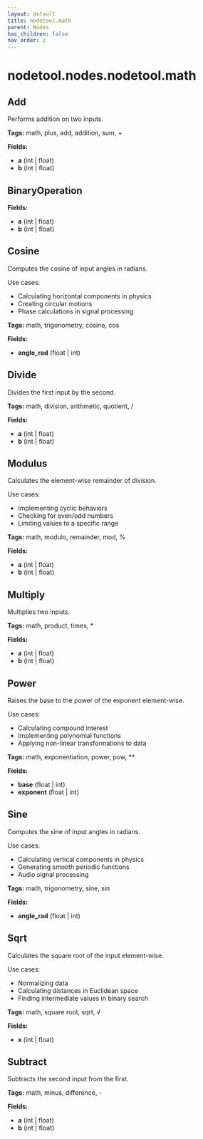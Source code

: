 ```yaml
---
layout: default
title: nodetool.math
parent: Nodes
has_children: false
nav_order: 2
---
```


# nodetool.nodes.nodetool.math

## Add

Performs addition on two inputs.

**Tags:** math, plus, add, addition, sum, +

**Fields:**
- **a** (int | float)
- **b** (int | float)


## BinaryOperation

**Fields:**
- **a** (int | float)
- **b** (int | float)


## Cosine

Computes the cosine of input angles in radians.

Use cases:
- Calculating horizontal components in physics
- Creating circular motions
- Phase calculations in signal processing

**Tags:** math, trigonometry, cosine, cos

**Fields:**
- **angle_rad** (float | int)


## Divide

Divides the first input by the second.

**Tags:** math, division, arithmetic, quotient, /

**Fields:**
- **a** (int | float)
- **b** (int | float)


## Modulus

Calculates the element-wise remainder of division.

Use cases:
- Implementing cyclic behaviors
- Checking for even/odd numbers
- Limiting values to a specific range

**Tags:** math, modulo, remainder, mod, %

**Fields:**
- **a** (int | float)
- **b** (int | float)


## Multiply

Multiplies two inputs.

**Tags:** math, product, times, *

**Fields:**
- **a** (int | float)
- **b** (int | float)


## Power

Raises the base to the power of the exponent element-wise.

Use cases:
- Calculating compound interest
- Implementing polynomial functions
- Applying non-linear transformations to data

**Tags:** math, exponentiation, power, pow, **

**Fields:**
- **base** (float | int)
- **exponent** (float | int)


## Sine

Computes the sine of input angles in radians.

Use cases:
- Calculating vertical components in physics
- Generating smooth periodic functions
- Audio signal processing

**Tags:** math, trigonometry, sine, sin

**Fields:**
- **angle_rad** (float | int)


## Sqrt

Calculates the square root of the input element-wise.

Use cases:
- Normalizing data
- Calculating distances in Euclidean space
- Finding intermediate values in binary search

**Tags:** math, square root, sqrt, √

**Fields:**
- **x** (int | float)


## Subtract

Subtracts the second input from the first.

**Tags:** math, minus, difference, -

**Fields:**
- **a** (int | float)
- **b** (int | float)


